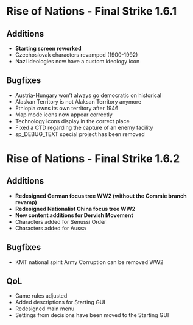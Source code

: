 # Rise of Nations - Final Strike 1.6.1
## Additions
- **Starting screen reworked**
- Czechoslovak characters revamped (1900-1992)
- Nazi ideologies now have a custom ideology icon
## Bugfixes
- Austria-Hungary won’t always go democratic on historical
- Alaskan Territory is not Alaksan Territory anymore
- Ethiopia owns its own territory after 1946
- Map mode icons now appear correctly
- Technology icons display in the correct place
- Fixed a CTD regarding the capture of an enemy facility
- sp_DEBUG_TEXT special project has been removed

# Rise of Nations - Final Strike 1.6.2
## Additions
- **Redesigned German focus tree WW2 (without the Commie branch revamp)**
- **Redesigned Nationalist China focus tree WW2**
- **New content additions for Dervish Movement**
- Characters added for Senussi Order
- Characters added for Aussa
## Bugfixes
- KMT national spirit Army Corruption can be removed WW2
## QoL
- Game rules adjusted
- Added descriptions for Starting GUI
- Redesigned main menu
- Settings from decisions have been moved to the Starting GUI
